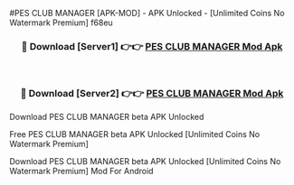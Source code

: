 #PES CLUB MANAGER [APK-MOD] - APK Unlocked - [Unlimited Coins No Watermark Premium] f68eu



<div align="center">

<h3>🔴 Download [Server1] 👉👉 <a href="https://momento.my/?title=PES_CLUB_MANAGER">PES CLUB MANAGER Mod Apk</a></h3><br>

<h3>🔴 Download [Server2] 👉👉 <a href="https://momento.my/?title=PES_CLUB_MANAGER">PES CLUB MANAGER Mod Apk</a></h3>
</div>



Download PES CLUB MANAGER beta APK Unlocked

Free PES CLUB MANAGER beta APK Unlocked [Unlimited Coins No Watermark Premium]

Download PES CLUB MANAGER beta APK Unlocked [Unlimited Coins No Watermark Premium] Mod For Android
